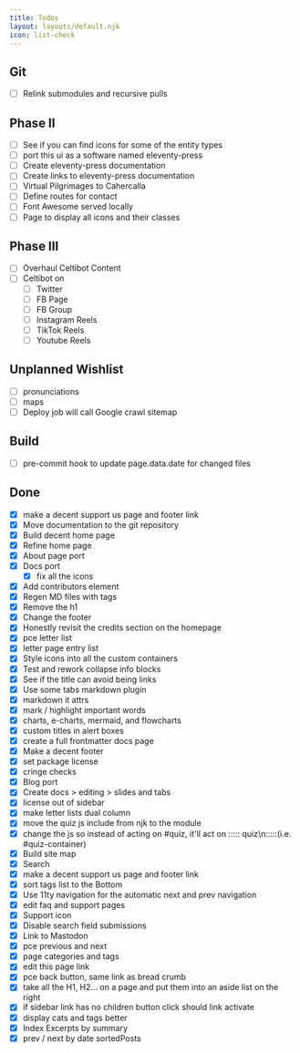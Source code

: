 ```yaml
---
title: Todos
layout: layouts/default.njk
icon: list-check
---
```

## Git
- [ ] Relink submodules and recursive pulls

## Phase II
- [ ] See if you can find icons for some of the entity types
- [ ] port this ui as a software named eleventy-press
- [ ] Create eleventy-press documentation
- [ ] Create links to eleventy-press documentation
- [ ] Virtual Pilgrimages to Cahercalla
- [ ] Define routes for contact
- [ ] Font Awesome served locally
- [ ] Page to display all icons and their classes

## Phase III
- [ ] Overhaul Celtibot Content
- [ ] Celtibot on
  - [ ] Twitter
  - [ ] FB Page
  - [ ] FB Group
  - [ ] Instagram Reels
  - [ ] TikTok Reels
  - [ ] Youtube Reels

## Unplanned Wishlist
- [ ] pronunciations
- [ ] maps
- [ ] Deploy job will call Google crawl sitemap

## Build
- [ ] pre-commit hook to update page.data.date for changed files

## Done
- [x] make a decent support us page and footer link
- [x] Move documentation to the git repository
- [x] Build decent home page
- [x] Refine home page
- [x] About page port
- [x] Docs port
  - [x] fix all the icons
- [x] Add contributors element
- [x] Regen MD files with tags
- [x] Remove the h1
- [x] Change the footer
- [x] Honestly revisit the credits section on the homepage
- [x] pce letter list
- [x] letter page entry list
- [x] Style icons into all the custom containers
- [x] Test and rework collapse info blocks
- [x] See if the title can avoid being links
- [x] Use some tabs markdown plugin
- [x] markdown it attrs
- [x] mark / highlight important words
- [x] charts, e-charts, mermaid, and flowcharts
- [x] custom titles in alert boxes
- [x] create a full frontmatter docs page
- [x] Make a decent footer
- [x] set package license
- [x] cringe checks
- [x] Blog port
- [x] Create docs > editing > slides and tabs
- [x] license out of sidebar
- [x] make letter lists dual column
- [x] move the quiz js include from njk to the module
- [x] change the js so instead of acting on #quiz, it'll act on ::::: quiz\n:::::(i.e. #quiz-container)
- [x] Build site map
- [x] Search
- [x] make a decent support us page and footer link
- [x] sort tags list to the Bottom
- [x] Use 11ty navigation for the automatic next and prev navigation
- [x] edit faq and support pages
- [x] Support icon
- [x] Disable search field submissions
- [x] Link to Mastodon
- [x] pce previous and next
- [x] page categories and tags
- [x] edit this page link
- [x] pce back button, same link as bread crumb
- [x] take all the H1, H2... on a page and put them into an aside list on the right
- [x] if sidebar link has no children button click should link activate
- [x] display cats and tags better
- [x] Index Excerpts by summary
- [x] prev / next by date sortedPosts